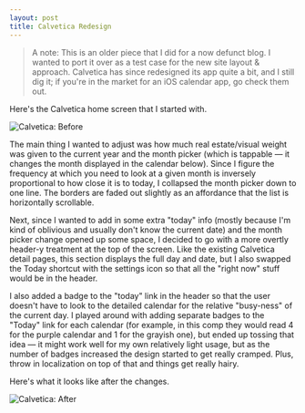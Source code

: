 ```yaml
---
layout: post
title: Calvetica Redesign
---
```


> A note: This is an older piece that I did for a now defunct blog. I wanted to port it over as a test case for the new site layout & approach. Calvetica has since redesigned its app quite a bit, and I still dig it; if you're in the market for an iOS calendar app, go check them out.

Here's the Calvetica home screen that I started with.

![Calvetica: Before]({{site.img}}/calvetica/before.png)

The main thing I wanted to adjust was how much real estate/visual weight was given to the current year and the month picker (which is tappable — it changes the month displayed in the calendar below). Since I figure the frequency at which you need to look at a given month is inversely proportional to how close it is to today, I collapsed the month picker down to one line. The borders are faded out slightly as an affordance that the list is horizontally scrollable.

Next, since I wanted to add in some extra "today" info (mostly because I'm kind of oblivious and usually don't know the current date) and the month picker change opened up some space, I decided to go with a more overtly header-y treatment at the top of the screen. Like the existing Calvetica detail pages, this section displays the full day and date, but I also swapped the Today shortcut with the settings icon so that all the "right now" stuff would be in the header.

I also added a badge to the "today" link in the header so that the user doesn't have to look to the detailed calendar for the relative "busy-ness" of the current day. I played around with adding separate badges to the "Today" link for each calendar (for example, in this comp they would read 4 for the purple calendar and 1 for the grayish one), but ended up tossing that idea — it might work well for my own relatively light usage, but as the number of badges increased the design started to get really cramped. Plus, throw in localization on top of that and things get really hairy.

Here's what it looks like after the changes.

![Calvetica: After]({{site.img}}/calvetica/after.png)
